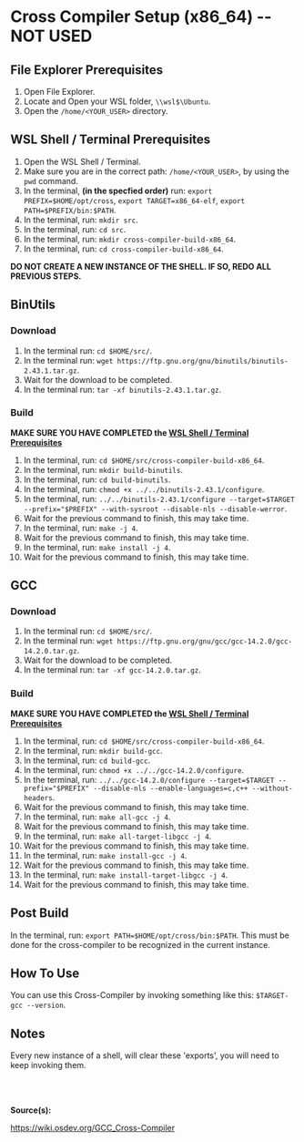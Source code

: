 <h1> Cross Compiler Setup (x86_64) -- NOT USED </h1>

<h2> File Explorer Prerequisites </h2>

1. Open File Explorer.
2. Locate and Open your WSL folder, ```\\wsl$\Ubuntu```.
3. Open the ```/home/<YOUR_USER>``` directory.

<h2 id="WSLPrerequisites"> WSL Shell / Terminal Prerequisites </h2 > 

1. Open the WSL Shell / Terminal.
2. Make sure you are in the correct path: ```/home/<YOUR_USER>```, by using the ```pwd``` command.
3. In the terminal, <b>(in the specfied order)</b> run: ```export PREFIX=$HOME/opt/cross```, ```export TARGET=x86_64-elf```, ```export PATH=$PREFIX/bin:$PATH```.
4. In the terminal, run: ```mkdir src```.
5. In the terminal, run: ```cd src```.
6. In the terminal, run: ```mkdir cross-compiler-build-x86_64```.
7. In the terminal, run: ```cd cross-compiler-build-x86_64```.

<b>DO NOT CREATE A NEW INSTANCE OF THE SHELL. IF SO, REDO ALL PREVIOUS STEPS. </b>


<h2> BinUtils </h2>

<h3> Download </h3>

1. In the terminal run: ```cd $HOME/src/```.
2. In the terminal run: ```wget https://ftp.gnu.org/gnu/binutils/binutils-2.43.1.tar.gz```.
4. Wait for the download to be completed.
3. In the terminal run: ```tar -xf binutils-2.43.1.tar.gz```.

<h3> Build </h3>

<b> MAKE SURE YOU HAVE COMPLETED the [WSL Shell / Terminal Prerequisites](#WSLPrerequisites) </b>

1. In the terminal, run: ```cd $HOME/src/cross-compiler-build-x86_64```.
2. In the terminal, run: ```mkdir build-binutils```.
3. In the terminal, run: ```cd build-binutils```.
4. In the terminal, run: ```chmod +x ../../binutils-2.43.1/configure```.
5. In the terminal, run: ```../../binutils-2.43.1/configure --target=$TARGET --prefix="$PREFIX" --with-sysroot --disable-nls --disable-werror```.
6. Wait for the previous command to finish, this may take time.
7. In the terminal, run: ```make -j 4```.
8. Wait for the previous command to finish, this may take time.
9. In the terminal, run: ```make install -j 4```.
10. Wait for the previous command to finish, this may take time.

<h2> GCC </h2>

<h3> Download </h3>

1. In the terminal run: ```cd $HOME/src/```.
2. In the terminal run: ```wget https://ftp.gnu.org/gnu/gcc/gcc-14.2.0/gcc-14.2.0.tar.gz```.
4. Wait for the download to be completed.
3. In the terminal run: ```tar -xf gcc-14.2.0.tar.gz```.

<h3> Build </h3>

<b> MAKE SURE YOU HAVE COMPLETED the [WSL Shell / Terminal Prerequisites](#WSLPrerequisites) </b>

1. In the terminal, run: ```cd $HOME/src/cross-compiler-build-x86_64```.
2. In the terminal, run: ```mkdir build-gcc```.
3. In the terminal, run: ```cd build-gcc```.
4. In the terminal, run: ```chmod +x ../../gcc-14.2.0/configure```.
5. In the terminal, run: ```../../gcc-14.2.0/configure --target=$TARGET --prefix="$PREFIX" --disable-nls --enable-languages=c,c++ --without-headers```.
6. Wait for the previous command to finish, this may take time.
7. In the terminal, run: ```make all-gcc -j 4```. 
8. Wait for the previous command to finish, this may take time.
9. In the terminal, run: ```make all-target-libgcc -j 4```. 
10. Wait for the previous command to finish, this may take time.
11. In the terminal, run: ```make install-gcc -j 4```. 
12. Wait for the previous command to finish, this may take time.
13. In the terminal, run: ```make install-target-libgcc -j 4```. 
14. Wait for the previous command to finish, this may take time.

<h2> Post Build </h2>

In the terminal, run: ```export PATH=$HOME/opt/cross/bin:$PATH```. This must be done for the cross-compiler to be recognized in the current instance.

<h2> How To Use </h2>

You can use this Cross-Compiler by invoking something like this: ```$TARGET-gcc --version```.

<h2> Notes </h2>

Every new instance of a shell, will clear these 'exports', you will need to keep invoking them.

<br>
<br>

<b>Source(s): </b>

https://wiki.osdev.org/GCC_Cross-Compiler

